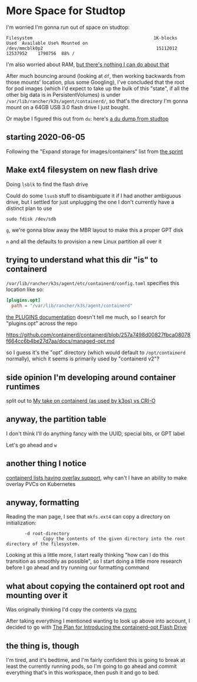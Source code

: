 # More Space for Studtop

I'm worried I'm gonna run out of space on studtop:

```
Filesystem                                              1K-blocks     Used  Available Use% Mounted on
/dev/mmcblk0p2                                           15112012 12537952    1790756  88% /
```

I'm also worried about RAM, [but there's nothing I can do about that](7x38j-xw4v1-gn970-a0hz3-wdbdb)

After much bouncing around (looking at `df`, then working backwards from those mounts' location, plus some Googling), I've concluded that the root for pod images (which I'd expect to take up the bulk of this "state", if all the other big data is in PersistentVolumes) is under `/var/lib/rancher/k3s/agent/containerd/`, so that's the directory I'm gonna mount on a 64GB USB 3.0 flash drive I just bought.

Or maybe I figured this out from `du`: here's [a du dump from studtop](sy4dy-yx4mv-0t99f-zq4ff-f9bg9)

## starting 2020-06-05

Following the "Expand storage for images/containers" list from [the sprint](0ybvg-vc5qr-wv8pq-y58xr-2da4r)

## Make ext4 filesystem on new flash drive

Doing `lsblk` to find the flash drive

Could do some `lsusb` stuff to disambiguate it if I had another ambiguous drive, but I settled for just unplugging the one I don't currently have a distinct plan to use

`sudo fdisk /dev/sdb`

`g`, we're gonna blow away the MBR layout to make this a proper GPT disk

`n` and all the defaults to provision a new Linux partition all over it

## trying to understand what this dir "is" to containerd

`/var/lib/rancher/k3s/agent/etc/containerd/config.toml` specifies this location like so:

```toml
[plugins.opt]
  path = "/var/lib/rancher/k3s/agent/containerd"
```

[the PLUGINS documentation](https://github.com/containerd/containerd/blob/master/PLUGINS.md) doesn't tell me much, so I search for "plugins.opt" across the repo

https://github.com/containerd/containerd/blob/257a7498d00827fbca08078f664cc6b4be27d7aa/docs/managed-opt.md

so I guess it's the "opt" directory (which would default to `/opt/containerd` normally), which it seems is primarily used by "containerd v2"?

## side opinion I'm developing around container runtimes

split out to [My take on containerd (as used by k3os) vs CRI-O](m66bh-g9ytc-cg9e3-9tskj-h6ved)

## anyway, the partition table

I don't think I'll do anything fancy with the UUID, special bits, or GPT label

Let's go ahead and `w`

## another thing I notice

[containerd lists having overlay support](https://github.com/containerd/containerd#root-filesystems), why can't I have an ability to make overlay PVCs on Kubernetes

## anyway, formatting

Reading the man page, I see that `mkfs.ext4` can copy a directory on initialization:

```
       -d root-directory
              Copy the contents of the given directory into the root directory of the filesystem.
```

Looking at this a little more, I start really thinking "how can I do this transition as smoothly as possible", so I start doing a little more research before I go ahead and try running our formatting command

## what about copying the containerd opt root and mounting over it

Was originally thinking I'd copy the contents via [rsync](https://unix.stackexchange.com/a/392545/7733)

After taking everything I mentioned wanting to look up above into account, I decided to go with [The Plan for Introducing the containerd-opt Flash Drive](s3e2q-qae76-rq8hh-ew3mm-m2ncq)

## the thing is, though

I'm tired, and it's bedtime, and I'm fairly confident this is going to break at least the currently running pods, so I'm going to go ahead and commit everything that's in this workspace, then push it and go to bed.
